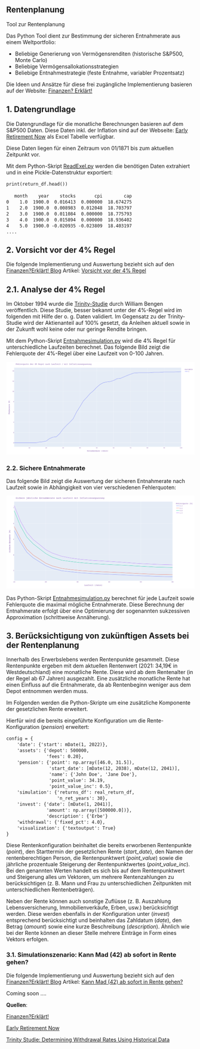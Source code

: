 ## Rentenplanung
Tool zur Rentenplanung

Das Python Tool dient zur Bestimmung der sicheren Entnahmerate aus einem Weltportfolio:

* Beliebige Generierung von Vermögensrenditen (historische S&P500, Monte Carlo)
* Beliebige Vermögensallokationsstrategien
* Beliebige Entnahmestrategie (feste Entnahme, variabler Prozentsatz)

Die Ideen und Ansätze für diese frei zugängliche Implementierung basieren auf der Website: [Finanzen? Erklärt!](https://www.finanzen-erklaert.de/)

## 1. Datengrundlage
Die Datengrundlage für die monatliche Berechnungen basieren auf dem S&P500 Daten. Diese Daten inkl. der Inflation sind auf der Webseite:
[Early Retirement Now](https://earlyretirementnow.com/2018/08/29/google-sheet-updates-swr-series-part-28/) als Excel Tabelle verfügbar.

Diese Daten liegen für einen Zeitraum von 01/1871 bis zum aktuellen Zeitpunkt vor. 

Mit dem Python-Skript [ReadExel.py](https://github.com/ThoEngel/rentenplanung/blob/main/ReadExcel.py) werden die benötigen Daten extrahiert
und in eine Pickle-Datenstruktur exportiert:

```
print(return_df.head())

   month    year    stocks       cpi        cap
0    1.0  1900.0  0.016413  0.000000  18.674275
1    2.0  1900.0  0.008983  0.012048  18.703797
2    3.0  1900.0  0.011084  0.000000  18.775793
3    4.0  1900.0  0.015894  0.000000  18.936402
4    5.0  1900.0 -0.020935 -0.023809  18.403197
....

```
## 2. Vorsicht vor der 4% Regel
Die folgende Implementierung und Auswertung bezieht sich auf den [Finanzen?Erklärt! Blog](https://www.finanzen-erklaert.de/) Artikel:  [Vorsicht vor der 4% Regel]( https://www.finanzen-erklaert.de/vorsicht-vor-der-4-regel/)

## 2.1. Analyse der 4% Regel
Im Oktober 1994 wurde die [Trinity-Studie](http://www.retailinvestor.org/pdf/Bengen1.pdf) durch William Bengen veröffentlich. Diese Studie, besser bekannt unter der 4%-Regel 
wird im folgenden mit Hilfe der o. g. Daten validiert. 
Im Gegensatz zu der Trinity-Studie wird der Aktienanteil auf 100% gesetzt, da Anleihen aktuell sowie in der Zukunft wohl keine oder nur geringe Rendite bringen.

Mit dem Python-Skript [Entnahmesimulation.py](https://github.com/ThoEngel/rentenplanung/blob/main/Entnahmesimulation.py) wird die 4% Regel für unterschiedliche Laufzeiten berechnet.
Das folgende Bild zeigt die Fehlerquote der 4%-Regel über eine Laufzeit von 0-100 Jahren.

![Fehlerquote der 4% Regel nach Laufzeit mit Inflatiosanpassung](docu/Fehlerquote4ProzentRegel.png)

### 2.2. Sichere Entnahmerate 
Das folgende Bild zeigt die Auswertung der sicheren Entnahmerate nach Laufzeit sowie in Abhängigkeit von vier verschiedenen Fehlerquoten:

![Sichere Entnahme nach Laufzeit sowie Fehlerquoten](docu/SichereEntnahmerate.png)

Das Python-Skript [Entnahmesimulation.py](https://github.com/ThoEngel/rentenplanung/blob/main/SichereEntnahme.py) berechnet für jede Laufzeit sowie Fehlerquote die maximal mögliche Entnahmerate.
Diese Berechnung der Entnahmerate erfolgt über eine Optimierung der sogenannten sukzessiven Approximation (schrittweise Annäherung).

## 3. Berücksichtigung von zukünftigen Assets bei der Rentenplanung
Innerhalb des Erwerbslebens werden Rentenpunkte gesammelt. Diese Rentenpunkte ergeben mit dem aktuellen Rentenwert (2021: 34,19€ in Westdeutschland) eine monatliche Rente.
Diese wird ab dem Rentenalter (in der Regel ab 67 Jahren) ausgezahlt. Eine zusätzliche monatliche Rente hat einen Einfluss auf die Entnahmerate, da ab Rentenbeginn weniger aus dem Depot entnommen werden muss. 

Im Folgenden werden die Python-Skripte um eine zusätzliche Komponente der gesetzlichen Rente erweitert. 

Hierfür wird die bereits eingeführte Konfiguration um die Rente-Konfiguration (_pension_) erweitert:

```
config = {
    'date': {'start': mDate(1, 2022)},
    'assets': {'depot': 500000,
               'fees': 0.20},
    'pension': {'point': np.array([46.0, 31.5]),
                'start_date': [mDate(12, 2038), mDate(12, 2041)],
                'name': {'John Doe', 'Jane Doe'},
                'point_value': 34.19,
                'point_value_inc': 0.5},
    'simulation': {'returns_df': real_return_df,
                   'n_ret_years': 30},
    'invest': {'date': [mDate(1, 2041)],
               'amount': np.array([500000.0])}, 
               'description': {'Erbe'}  
    'withdrawal': {'fixed_pct': 4.0},
    'visualization': {'textoutput': True}    
}
```

Diese Rentenkonfiguration beinhaltet die bereits erworbenen Rentenpunkte (_point_), den Starttermin der gesetzlichen Rente (_start_date_), den Namen der rentenberechtigen Person, die Rentenpunktwert (_point_value_) sowie die jährliche prozentuale Steigerung der Rentenpunktwertes (_point_value_inc_).
Bei den genannten Werten handelt es sich bis auf dem Rentenpunktwert und Steigerung alles um Vektoren, um mehrere Rentenzahlungen zu berücksichtigen (z. B. Mann und Frau zu unterschiedlichen Zeitpunkten mit unterschiedlichen Rentenbeträgen).

Neben der Rente können auch sonstige Zuflüsse (z. B. Auszahlung Lebensversicherung, Immobilienverkäufe, Erben, usw.) berücksichtigt werden. 
Diese werden ebenfalls in der Konfiguration unter (_invest_) entsprechend berücksichtigt und beinhalten das Zahldatum (_date_), den Betrag (_amount_) sowie eine kurze Beschreibung (_description_).
Ähnlich wie bei der Rente können an dieser Stelle mehrere Einträge in Form eines Vektors erfolgen. 


### 3.1. Simulationszenario: Kann Mad (42) ab sofort in Rente gehen?
Die folgende Implementierung und Auswertung bezieht sich auf den [Finanzen?Erklärt! Blog](https://www.finanzen-erklaert.de/) Artikel:  [Kann Mad (42) ab sofort in Rente gehen?](https://www.finanzen-erklaert.de/kann-mad-ab-sofort-in-rente-gehen/)

Coming soon ....

**Quellen**: 

[Finanzen?Erklärt!](https://www.finanzen-erklaert.de/) 

[Early Retirement Now](https://earlyretirementnow.com/2018/08/29/google-sheet-updates-swr-series-part-28/)

[Trinity Studie: Determining Withdrawal Rates Using Historical Data](http://www.retailinvestor.org/pdf/Bengen1.pdf)



